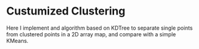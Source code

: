 # Custumized Clustering
Here I implement and algorithm based on KDTree to separate single points from clustered points in a 2D array map, and compare with a simple KMeans.
